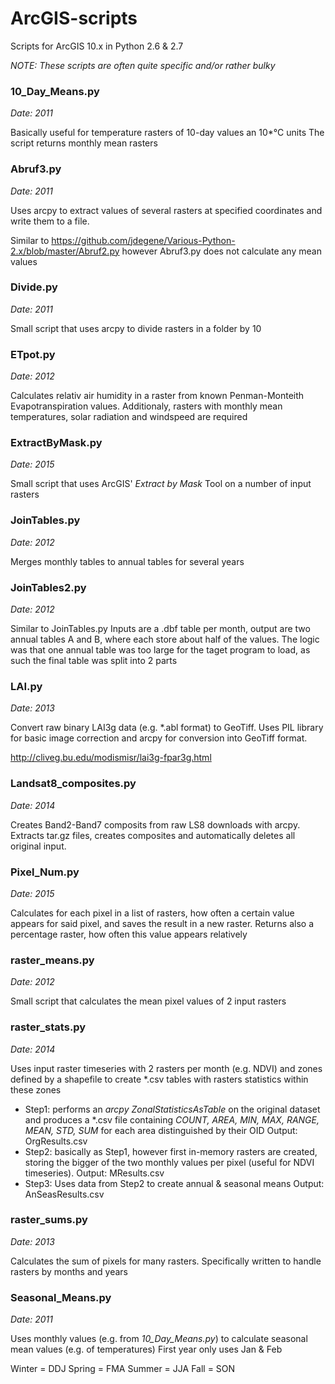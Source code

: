 # ArcGIS-scripts
Scripts for ArcGIS 10.x in Python 2.6 & 2.7

*NOTE: These scripts are often quite specific and/or rather bulky*


### 10_Day_Means.py

*Date: 2011*

Basically useful for temperature rasters of 10-day values an 10*°C units
The script returns monthly mean rasters


### Abruf3.py

*Date: 2011*

Uses arcpy to extract values of several rasters at specified coordinates and write them
to a file.

Similar to https://github.com/jdegene/Various-Python-2.x/blob/master/Abruf2.py however
Abruf3.py does not calculate any mean values


### Divide.py

*Date: 2011*

Small script that uses arcpy to divide rasters in a folder by 10


### ETpot.py

*Date: 2012*

Calculates relativ air humidity in a raster from known Penman-Monteith Evapotranspiration
values. Additionaly, rasters with monthly mean temperatures, solar radiation and windspeed
are required


### ExtractByMask.py

*Date: 2015*

Small script that uses ArcGIS' *Extract by Mask* Tool on a number of input rasters



### JoinTables.py

*Date: 2012*

Merges monthly tables to annual tables for several years



### JoinTables2.py

*Date: 2012*

Similar to JoinTables.py 
Inputs are a .dbf table per month, output are two annual tables A and B, where each
store about half of the values.
The logic was that one annual table was too large for the taget program to load, as such the final table
was split into 2 parts


### LAI.py

*Date: 2013*

Convert raw binary LAI3g data (e.g. *.abl format) to GeoTiff. Uses PIL library for basic image correction
and arcpy for conversion into GeoTiff format.

http://cliveg.bu.edu/modismisr/lai3g-fpar3g.html


### Landsat8_composites.py

*Date: 2014*

Creates Band2-Band7 composits from raw LS8 downloads with arcpy. Extracts tar.gz files, creates composites and
automatically deletes all original input. 


### Pixel_Num.py

*Date: 2015*

Calculates for each pixel in a list of rasters, how often a certain value appears for said pixel,
and saves the result in a new raster. Returns also a percentage raster, how often this value appears
relatively


### raster_means.py

*Date: 2012*

Small script that calculates the mean pixel values of 2 input rasters


### raster_stats.py

*Date: 2014*

Uses input raster timeseries with 2 rasters per month (e.g. NDVI) and zones defined by a shapefile
to create *.csv tables with rasters statistics within these zones

- Step1: performs an *arcpy ZonalStatisticsAsTable* on the original dataset and produces a *.csv file
	containing *COUNT, AREA, MIN, MAX, RANGE, MEAN, STD, SUM* for each area distinguished by their OID
	Output: OrgResults.csv
- Step2: basically as Step1, however first in-memory rasters are created, storing the bigger of the two
	monthly values per pixel (useful for NDVI timeseries). 
	Output: MResults.csv
- Step3: Uses data from Step2 to create annual & seasonal means
	Output: AnSeasResults.csv

### raster_sums.py

*Date: 2013*

Calculates the sum of pixels for many rasters. Specifically written to handle rasters by months and years


### Seasonal_Means.py

*Date: 2011*

Uses monthly values (e.g. from *10_Day_Means.py*) to calculate seasonal mean values (e.g. of temperatures)
First year only uses Jan & Feb

Winter = DDJ
Spring = FMA
Summer = JJA
Fall = SON